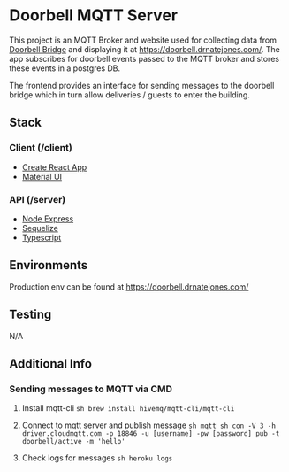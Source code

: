 # Doorbell MQTT Server

This project is an MQTT Broker and website used for collecting data from [Doorbell Bridge](https://github.com/cohesivejones/doorbell-bridge) and displaying it at https://doorbell.drnatejones.com/. The app subscribes for doorbell events passed to the MQTT broker and stores these events in a postgres DB. 

The frontend provides an interface for sending messages to the doorbell bridge which in turn allow deliveries / guests to enter the building.

## Stack

### Client (/client)
- [Create React App](https://create-react-app.dev/)
- [Material UI](https://material-ui.com/)

### API (/server)
- [Node Express](https://expressjs.com/)
- [Sequelize](https://sequelize.org/)
- [Typescript](https://www.typescriptlang.org/)

## Environments

Production env can be found at https://doorbell.drnatejones.com/

## Testing

N/A

## Additional Info

### Sending messages to MQTT via CMD

1. Install mqtt-cli
`sh
brew install hivemq/mqtt-cli/mqtt-cli
`

2. Connect to mqtt server and publish message
`sh
mqtt sh
con -V 3 -h driver.cloudmqtt.com -p 18846 -u [username] -pw [password]
pub -t doorbell/active -m 'hello'
`

3. Check logs for messages
`sh
heroku logs
`

